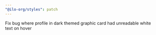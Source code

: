 ```yaml
---
"@ilo-org/styles": patch
---
```


Fix bug where profile in dark themed graphic card had unreadable white text on hover
